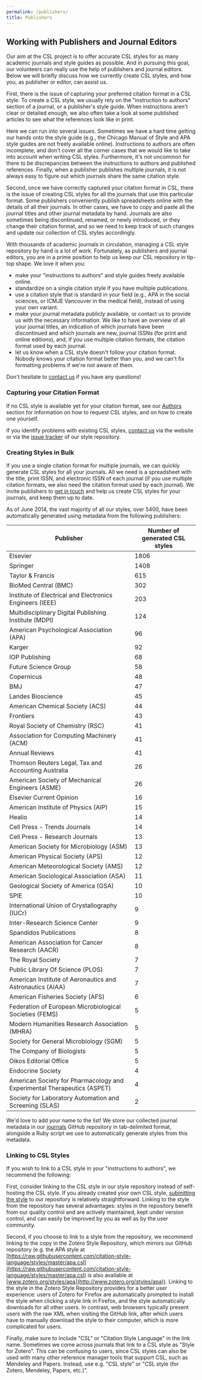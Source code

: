 ```yaml
---
permalink: /publishers/
title: Publishers
---
```


## Working with Publishers and Journal Editors

Our aim at the CSL project is to offer accurate CSL styles for as many academic journals and style guides as possible.
And in pursuing this goal, our volunteers can really use the help of publishers and journal editors.
Below we will briefly discuss how we currently create CSL styles, and how you, as publisher or editor, can assist us.

First, there is the issue of capturing your preferred citation format in a CSL style.
To create a CSL style, we usually rely on the "instruction to authors" section of a journal, or a publisher's style guide.
When instructions aren't clear or detailed enough, we also often take a look at some published articles to see what the references look like in print.

Here we can run into several issues.
Sometimes we have a hard time getting our hands onto the style guide (e.g., the Chicago Manual of Style and APA style guides are not freely available online).
Instructions to authors are often incomplete, and don't cover all the corner cases that we would like to take into account when writing CSL styles.
Furthermore, it's not uncommon for there to be discrepancies between the instructions to authors and published references.
Finally, when a publisher publishes multiple journals, it is not always easy to figure out which journals share the same citation style.

Second, once we have correctly captured your citation format in CSL, there is the issue of creating CSL styles for all the journals that use this particular format.
Some publishers conveniently publish spreadsheets online with the details of all their journals.
In other cases, we have to copy and paste all the journal titles and other journal metadata by hand.
Journals are also sometimes being discontinued, renamed, or newly introduced, or they change their citation format, and so we need to keep track of such changes and update our collection of CSL styles accordingly.

With thousands of academic journals in circulation, managing a CSL style repository by hand is a lot of work.
Fortunately, as publishers and journal editors, you are in a prime position to help us keep our CSL repository in tip-top shape.
We love it when you:

* make your "instructions to authors" and style guides freely available online.
* standardize on a single citation style if you have multiple publications.
* use a citation style that is standard in your field (e.g., APA in the social sciences, or ICMJE Vancouver in the medical field), instead of using your own variant.
* make your journal metadata publicly available, or contact us to provide us with the necessary information.
We like to have an overview of all your journal titles, an indication of which journals have been discontinued and which journals are new, journal ISSNs (for print and online editions), and, if you use multiple citation formats, the citation format used by each journal.
* let us know when a CSL style doesn't follow your citation format.
Nobody knows your citation format better than you, and we can't fix formatting problems if we're not aware of them.

Don't hesitate to [contact us](/contact/) if you have any questions!

### Capturing your Citation Format

If no CSL style is available yet for your citation format, see our [Authors](/authors/) section for information on how to request CSL styles, and on how to create one yourself.

If you identify problems with existing CSL styles, [contact us](/contact/) via the website or via the [issue tracker](https://github.com/citation-style-language/styles/issues) of our style repository.

### Creating Styles in Bulk

If you use a single citation format for multiple journals, we can quickly generate CSL styles for all your journals.
All we need is a spreadsheet with the title, print ISSN, and electronic ISSN of each journal (if you use multiple citation formats, we also need the citation format used by each journal).
We invite publishers to [get in touch](/contact/) and help us create CSL styles for your journals, and keep them up to date.

As of June 2014, the vast majority of all our styles, over 5400, have been automatically generated using metadata from the following publishers:

|Publisher|Number of generated CSL styles|
|--- |--- |
|Elsevier|1806|
|Springer|1408|
|Taylor & Francis|615|
|BioMed Central (BMC)|302|
|Institute of Electrical and Electronics Engineers (IEEE)|203|
|Multidisciplinary Digital Publishing Institute (MDPI)|124|
|American Psychological Association (APA)|96|
|Karger|92|
|IOP Publishing|68|
|Future Science Group|58|
|Copernicus|48|
|BMJ|47|
|Landes Bioscience|45|
|American Chemical Society (ACS)|44|
|Frontiers|43|
|Royal Society of Chemistry (RSC)|41|
|Association for Computing Machinery (ACM)|41|
|Annual Reviews|41|
|Thomson Reuters Legal, Tax and Accounting Australia|26|
|American Society of Mechanical Engineers (ASME)|26|
|Elsevier Current Opinion|16|
|American Institute of Physics (AIP)|15|
|Healio|14|
|Cell Press - Trends Journals|14|
|Cell Press - Research Journals|13|
|American Society for Microbiology (ASM)|13|
|American Physical Society (APS)|12|
|American Meteorological Society (AMS)|12|
|American Sociological Association (ASA)|11|
|Geological Society of America (GSA)|10|
|SPIE|10|
|International Union of Crystallography (IUCr)|9|
|Inter-Research Science Center|9|
|Spandidos Publications|8|
|American Association for Cancer Research (AACR)|8|
|The Royal Society|7|
|Public Library Of Science (PLOS)|7|
|American Institute of Aeronautics and Astronautics (AIAA)|7|
|American Fisheries Society (AFS)|6|
|Federation of European Microbiological Societies (FEMS)|5|
|Modern Humanities Research Association (MHRA)|5|
|Society for General Microbiology (SGM)|5|
|The Company of Biologists|5|
|Oikos Editorial Office|5|
|Endocrine Society|4|
|American Society for Pharmacology and Experimental Therapeutics (ASPET)|4|
|Society for Laboratory Automation and Screening (SLAS)|2|

We'd love to add your name to the list! We store our collected journal metadata in our [journals](https://github.com/citation-style-language/journals) GitHub repository in tab-delimited format, alongside a Ruby script we use to automatically generate styles from this metadata.

### Linking to CSL Styles

If you wish to link to a CSL style in your "instructions to authors", we recommend the following:

First, consider linking to the CSL style in our style repository instead of self-hosting the CSL style.
If you already created your own CSL style, [submitting the style](https://github.com/citation-style-language/styles/blob/master/CONTRIBUTING.md) to our repository is relatively straightforward.
Linking to the style from the repository has several advantages: styles in the repository benefit from our quality control and are actively maintained, kept under version control, and can easily be improved by you as well as by the user community.

Second, if you choose to link to a style from the repository, we recommend linking to the copy in the Zotero Style Repository, which mirrors our GitHub repository (e.g. the APA style at [https://raw.githubusercontent.com/citation-style-language/styles/master/apa.csl](https://raw.githubusercontent.com/citation-style-language/styles/master/apa.csl) is also available at [www.zotero.org/styles/apa](http://www.zotero.org/styles/apa)).
Linking to the style in the Zotero Style Repository provides for a better user experience: users of Zotero for Firefox are automatically prompted to install the style when clicking a style link in Firefox, and the style automatically downloads for all other users.
In contrast, web browsers typically present users with the raw XML when visiting the GitHub link, after which users have to manually download the style to their computer, which is more complicated for users.

Finally, make sure to include "CSL" or "Citation Style Language" in the link name.
Sometimes we come across journals that link to a CSL style as "Style for Zotero".
This can be confusing to users, since CSL styles can also be used with many other reference manager tools that support CSL, such as Mendeley and Papers.
Instead, use e.g. "CSL style" or "CSL style (for Zotero, Mendeley, Papers, etc.)".
